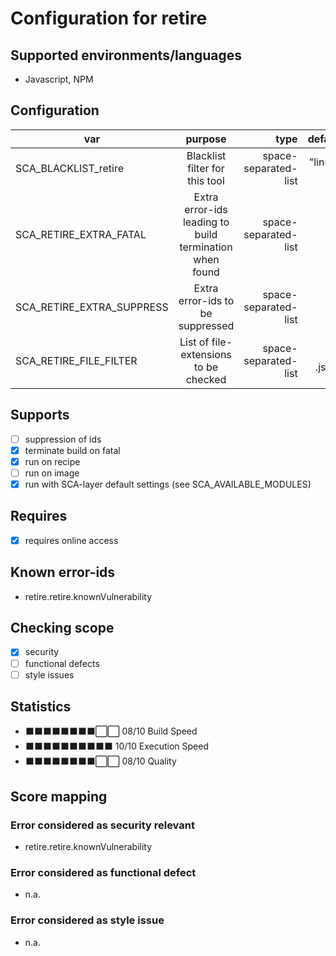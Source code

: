 # Configuration for retire

## Supported environments/languages

* Javascript, NPM

## Configuration

| var | purpose | type | default |
| ------------- |:-------------:| -----:| -----:
| SCA_BLACKLIST_retire | Blacklist filter for this tool | space-separated-list | "linux-*"
| SCA_RETIRE_EXTRA_FATAL | Extra error-ids leading to build termination when found | space-separated-list | ""
| SCA_RETIRE_EXTRA_SUPPRESS | Extra error-ids to be suppressed | space-separated-list | ""
| SCA_RETIRE_FILE_FILTER | List of file-extensions to be checked | space-separated-list | ".js .json"

## Supports

- [ ] suppression of ids
- [x] terminate build on fatal
- [x] run on recipe
- [ ] run on image
- [x] run with SCA-layer default settings (see SCA_AVAILABLE_MODULES)

## Requires

- [x] requires online access

## Known error-ids

* retire.retire.knownVulnerability

## Checking scope

- [x] security
- [ ] functional defects
- [ ] style issues

## Statistics

 - ⬛⬛⬛⬛⬛⬛⬛⬛⬜⬜ 08/10 Build Speed
 - ⬛⬛⬛⬛⬛⬛⬛⬛⬛⬛ 10/10 Execution Speed
 - ⬛⬛⬛⬛⬛⬛⬛⬛⬜⬜ 08/10 Quality

## Score mapping

### Error considered as security relevant

* retire.retire.knownVulnerability

### Error considered as functional defect

* n.a.

### Error considered as style issue

* n.a.
